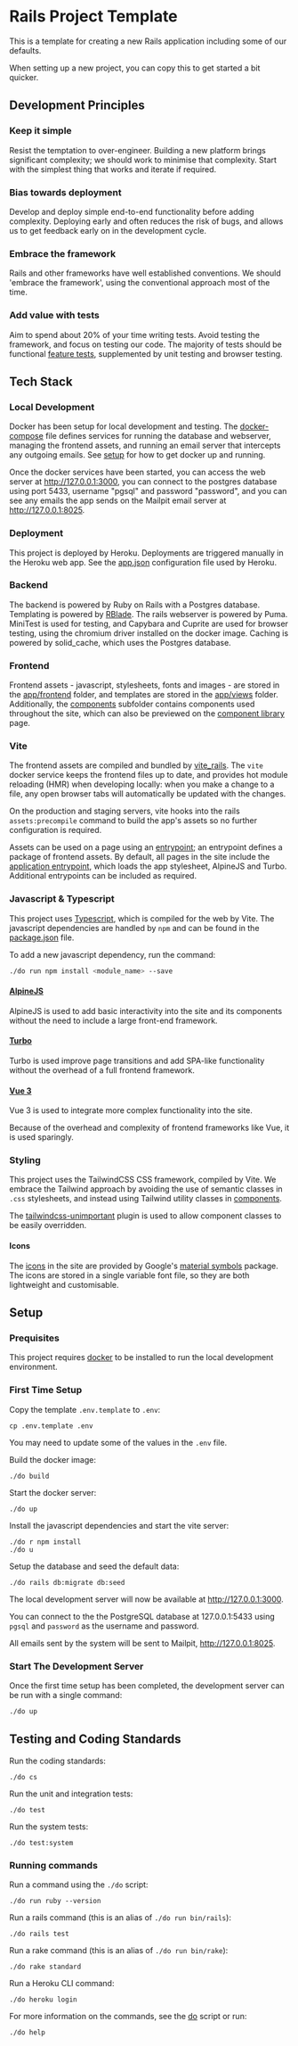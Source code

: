 # Rails Project Template

This is a template for creating a new Rails application including some of our
defaults.

When setting up a new project, you can copy this to get started a bit quicker.

## Development Principles

### Keep it simple
Resist the temptation to over-engineer. Building a new platform brings
significant complexity; we should work to minimise that complexity. Start with
the simplest thing that works and iterate if required.

### Bias towards deployment
Develop and deploy simple end-to-end functionality before adding complexity.
Deploying early and often reduces the risk of bugs, and allows us to get
feedback early on in the development cycle.

### Embrace the framework
Rails and other frameworks have well established conventions. We should 'embrace
the framework', using the conventional approach most of the time.

### Add value with tests
Aim to spend about 20% of your time writing tests. Avoid testing the framework,
and focus on testing our code. The majority of tests should be functional
[feature tests], supplemented by unit testing and browser testing.

## Tech Stack

### Local Development
Docker has been setup for local development and testing. The [docker-compose]
file defines services for running the database and webserver, managing the
frontend assets, and running an email server that intercepts any outgoing
emails. See [setup] for how to get docker up and running.

Once the docker services have been started, you can access the web server at
http://127.0.0.1:3000, you can connect to the postgres database using port 5433,
username "pgsql" and password "password", and you can see any emails the app
sends on the Mailpit email server at http://127.0.0.1:8025.

### Deployment
This project is deployed by Heroku. Deployments are triggered manually in the Heroku
web app. See the [app.json](app.json) configuration file used by Heroku.

### Backend
The backend is powered by Ruby on Rails with a Postgres database. Templating is
powered by [RBlade]. The rails webserver is powered by Puma. MiniTest is used
for testing, and Capybara and Cuprite are used for browser testing, using the
chromium driver installed on the docker image. Caching is powered by solid_cache,
which uses the Postgres database.

### Frontend
Frontend assets - javascript, stylesheets, fonts and images - are stored in
the [app/frontend](app/frontend) folder, and templates are stored in the
[app/views](app/views) folder. Additionally, the [components](app/views/components)
subfolder contains components used throughout the site, which can also be
previewed on the [component library] page.

### Vite
The frontend assets are compiled and bundled by [vite_rails]. The `vite` docker
service keeps the frontend files up to date, and provides hot module reloading
(HMR) when developing locally: when you make a change to a file, any open
browser tabs will automatically be updated with the changes.

On the production and staging servers, vite hooks into the rails
`assets:precompile` command to build the app's assets so no further
configuration is required.

Assets can be used on a page using an [entrypoint]; an entrypoint defines a
package of frontend assets. By default, all pages in the site include the
[application entrypoint], which loads the app stylesheet, AlpineJS and Turbo.
Additional entrypoints can be included as required.

### Javascript & Typescript
This project uses [Typescript](tsconfig.json), which is compiled for the web by Vite.
The javascript dependencies are handled by `npm` and can be found in the
[package.json](package.json) file.

To add a new javascript dependency, run the command:

```sh
./do run npm install <module_name> --save
```

#### [AlpineJS](https://alpinejs.dev/)
AlpineJS is used to add basic interactivity into the site and its components
without the need to include a large front-end framework.

#### [Turbo](https://turbo.hotwired.dev/)
Turbo is used improve page transitions and add SPA-like functionality without
the overhead of a full frontend framework.

#### [Vue 3](https://vuejs.org/)
Vue 3 is used to integrate more complex functionality into the site.

Because of the overhead and complexity of frontend frameworks like Vue, it is
used sparingly.

### Styling
This project uses the TailwindCSS CSS framework, compiled by Vite. We embrace the
Tailwind approach by avoiding the use of semantic classes in `.css` stylesheets,
and instead using Tailwind utility classes in [components].

The [tailwindcss-unimportant] plugin is used to allow component classes to be
easily overridden.

#### Icons
The [icons] in the site are provided by Google's [material symbols] package. The
icons are stored in a single variable font file, so they are both lightweight
and customisable.

## Setup

### Prequisites

This project requires [docker] to be installed to run the local development
environment.

### First Time Setup

Copy the template `.env.template` to `.env`:
```shell
cp .env.template .env
```
You may need to update some of the values in the `.env` file.

Build the docker image:
```shell
./do build
```

Start the docker server:
```shell
./do up
```

Install the javascript dependencies and start the vite server:
```shell
./do r npm install
./do u
```

Setup the database and seed the default data:
```shell
./do rails db:migrate db:seed
```

The local development server will now be available at http://127.0.0.1:3000.

You can connect to the the PostgreSQL database at 127.0.0.1:5433 using `pgsql`
and `password` as the username and password.

All emails sent by the system will be sent to Mailpit, http://127.0.0.1:8025.

### Start The Development Server

Once the first time setup has been completed, the development server can be run
with a single command:

```sh
./do up
```

## Testing and Coding Standards

Run the coding standards:
```shell
./do cs
```

Run the unit and integration tests:
```shell
./do test
```

Run the system tests:
```
./do test:system
```

### Running commands

Run a command using the `./do` script:
```shell
./do run ruby --version
```

Run a rails command (this is an alias of `./do run bin/rails`):
```shell
./do rails test
```

Run a rake command (this is an alias of `./do run bin/rake`):
```shell
./do rake standard
```

Run a Heroku CLI command:
```shell
./do heroku login
```

For more information on the commands, see the [do](do) script or run:
```shell
./do help
```

[feature tests]: test/feature
[docker-compose]: docker-compose.yml
[setup]: #setup
[RBlade]: https://github.com/mwnciau/rblade
[vite_rails]: https://vite-ruby.netlify.app/guide/rails.html
[component library]: http://127.0.0.1:3000/component-library
[entrypoint]: app/frontend/entrypoints
[application entrypoint]: app/frontend/entrypoints/application.ts
[docker]: https://www.docker.com/
[components]: app/views/components
[tailwindcss-unimportant]: https://www.npmjs.com/package/tailwindcss-unimportant
[material symbols]: https://fonts.google.com/icons
[icons]: app/views/components/icon
